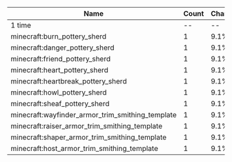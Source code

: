 | Name                                             | Count | Chance | Weight | Comment |
| ------------------------------------------------ | ----- | ------ | ------ | ------- |
| 1 time                                           |    -- |     -- |     -- |         |
| minecraft:burn_pottery_sherd                     |     1 |   9.1% |   1/11 |         |
| minecraft:danger_pottery_sherd                   |     1 |   9.1% |   1/11 |         |
| minecraft:friend_pottery_sherd                   |     1 |   9.1% |   1/11 |         |
| minecraft:heart_pottery_sherd                    |     1 |   9.1% |   1/11 |         |
| minecraft:heartbreak_pottery_sherd               |     1 |   9.1% |   1/11 |         |
| minecraft:howl_pottery_sherd                     |     1 |   9.1% |   1/11 |         |
| minecraft:sheaf_pottery_sherd                    |     1 |   9.1% |   1/11 |         |
| minecraft:wayfinder_armor_trim_smithing_template |     1 |   9.1% |   1/11 |         |
| minecraft:raiser_armor_trim_smithing_template    |     1 |   9.1% |   1/11 |         |
| minecraft:shaper_armor_trim_smithing_template    |     1 |   9.1% |   1/11 |         |
| minecraft:host_armor_trim_smithing_template      |     1 |   9.1% |   1/11 |         |